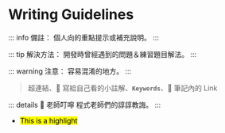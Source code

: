 # Writing Guidelines

::: info 備註：
個人向的重點提示或補充說明。
:::

::: tip 解決方法：
開發時曾經遇到的問題＆練習題目解法。
:::

::: warning 注意：
容易混淆的地方。
:::

> 超連結、🌟 寫給自己看的小註解、**`Keywords`**、🔗 筆記內的 Link

::: details 🔑 老師叮嚀
程式老師們的諄諄教誨。
:::

- <mark>This is a highlight</mark>